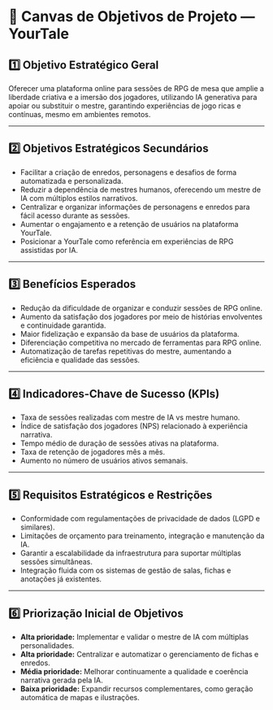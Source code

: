 
# 📌 Canvas de Objetivos de Projeto — YourTale

## 1️⃣ Objetivo Estratégico Geral
Oferecer uma plataforma online para sessões de RPG de mesa que amplie a liberdade criativa e a imersão dos jogadores, utilizando IA generativa para apoiar ou substituir o mestre, garantindo experiências de jogo ricas e contínuas, mesmo em ambientes remotos.

---

## 2️⃣ Objetivos Estratégicos Secundários
- Facilitar a criação de enredos, personagens e desafios de forma automatizada e personalizada.
- Reduzir a dependência de mestres humanos, oferecendo um mestre de IA com múltiplos estilos narrativos.
- Centralizar e organizar informações de personagens e enredos para fácil acesso durante as sessões.
- Aumentar o engajamento e a retenção de usuários na plataforma YourTale.
- Posicionar a YourTale como referência em experiências de RPG assistidas por IA.

---

## 3️⃣ Benefícios Esperados
- Redução da dificuldade de organizar e conduzir sessões de RPG online.
- Aumento da satisfação dos jogadores por meio de histórias envolventes e continuidade garantida.
- Maior fidelização e expansão da base de usuários da plataforma.
- Diferenciação competitiva no mercado de ferramentas para RPG online.
- Automatização de tarefas repetitivas do mestre, aumentando a eficiência e qualidade das sessões.

---

## 4️⃣ Indicadores-Chave de Sucesso (KPIs)
- Taxa de sessões realizadas com mestre de IA vs mestre humano.
- Índice de satisfação dos jogadores (NPS) relacionado à experiência narrativa.
- Tempo médio de duração de sessões ativas na plataforma.
- Taxa de retenção de jogadores mês a mês.
- Aumento no número de usuários ativos semanais.

---

## 5️⃣ Requisitos Estratégicos e Restrições
- Conformidade com regulamentações de privacidade de dados (LGPD e similares).
- Limitações de orçamento para treinamento, integração e manutenção da IA.
- Garantir a escalabilidade da infraestrutura para suportar múltiplas sessões simultâneas.
- Integração fluida com os sistemas de gestão de salas, fichas e anotações já existentes.

---

## 6️⃣ Priorização Inicial de Objetivos
- **Alta prioridade:** Implementar e validar o mestre de IA com múltiplas personalidades.
- **Alta prioridade:** Centralizar e automatizar o gerenciamento de fichas e enredos.
- **Média prioridade:** Melhorar continuamente a qualidade e coerência narrativa gerada pela IA.
- **Baixa prioridade:** Expandir recursos complementares, como geração automática de mapas e ilustrações.

